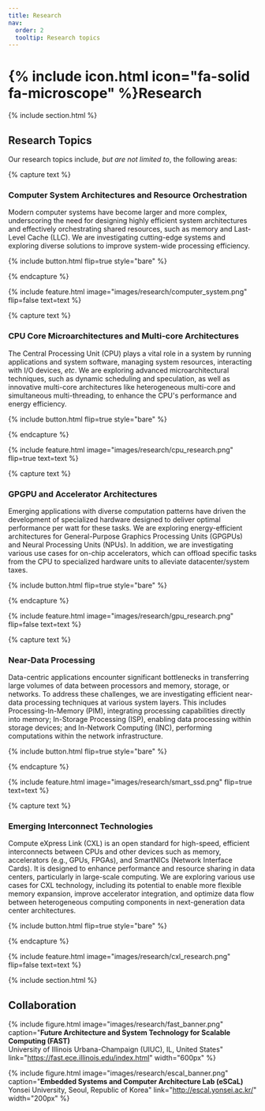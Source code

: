 ```yaml
---
title: Research
nav:
  order: 2
  tooltip: Research topics
---
```


# {% include icon.html icon="fa-solid fa-microscope" %}Research

{% include section.html %}

## Research Topics

Our research topics include, _but are not limited to_, the following areas:

{% capture text %}

### **Computer System Architectures and Resource Orchestration**

Modern computer systems have become larger and more complex, underscoring the need for designing highly efficient system architectures and effectively orchestrating shared resources, such as memory and Last-Level Cache (LLC). We are investigating cutting-edge systems and exploring diverse solutions to improve system-wide processing efficiency.

{% include button.html flip=true style="bare" %}

{% endcapture %}

{% include feature.html image="images/research/computer_system.png" flip=false text=text %}


{% capture text %}

### **CPU Core Microarchitectures and Multi-core Architectures**

The Central Processing Unit (CPU) plays a vital role in a system by running applications and system software, managing system resources, interacting with I/O devices, _etc_. We are exploring advanced microarchitectural techniques, such as dynamic scheduling and speculation, as well as innovative multi-core architectures like heterogeneous multi-core and simultaneous multi-threading, to enhance the CPU's performance and energy efficiency.

{% include button.html flip=true style="bare" %}

{% endcapture %}

{% include feature.html image="images/research/cpu_research.png" flip=true text=text %}


{% capture text %}

### **GPGPU and Accelerator Architectures**

Emerging applications with diverse computation patterns have driven the development of specialized hardware designed to deliver optimal performance per watt for these tasks. We are exploring energy-efficient architectures for General-Purpose Graphics Processing Units (GPGPUs) and Neural Processing Units (NPUs). In addition, we are investigating various use cases for on-chip accelerators, which can offload specific tasks from the CPU to specialized hardware units to alleviate datacenter/system taxes.

{% include button.html flip=true style="bare" %}

{% endcapture %}

{% include feature.html image="images/research/gpu_research.png" flip=false text=text %}


{% capture text %}

### **Near-Data Processing**

Data-centric applications encounter significant bottlenecks in transferring large volumes of data between processors and memory, storage, or networks. To address these challenges, we are investigating efficient near-data processing techniques at various system layers. This includes Processing-In-Memory (PIM), integrating processing capabilities directly into memory; In-Storage Processing (ISP), enabling data processing within storage devices; and In-Network Computing (INC), performing computations within the network infrastructure.

{% include button.html flip=true style="bare" %}

{% endcapture %}

{% include feature.html image="images/research/smart_ssd.png" flip=true text=text %}


{% capture text %}

### **Emerging Interconnect Technologies**

Compute eXpress Link (CXL) is an open standard for high-speed, efficient interconnects between CPUs and other devices such as memory, accelerators (e.g., GPUs, FPGAs), and SmartNICs (Network Interface Cards). It is designed to enhance performance and resource sharing in data centers, particularly in large-scale computing. We are exploring various use cases for CXL technology, including its potential to enable more flexible memory expansion, improve accelerator integration, and optimize data flow between heterogeneous computing components in next-generation data center architectures.

{% include button.html flip=true style="bare" %}

{% endcapture %}

{% include feature.html image="images/research/cxl_research.png" flip=false text=text %}


{% include section.html %}


## Collaboration

{%
  include figure.html
  image="images/research/fast_banner.png"
  caption="**Future Architecture and System Technology for Scalable Computing (FAST)** <br> University of Illinois Urbana-Champaign (UIUC), IL, United States"
  link="https://fast.ece.illinois.edu/index.html"
  width="600px"
%}

{%
  include figure.html
  image="images/research/escal_banner.png"
  caption="**Embedded Systems and Computer Architecture Lab (eSCaL)** <br> Yonsei University, Seoul, Republic of Korea"
  link="http://escal.yonsei.ac.kr/"
  width="200px"
%}
